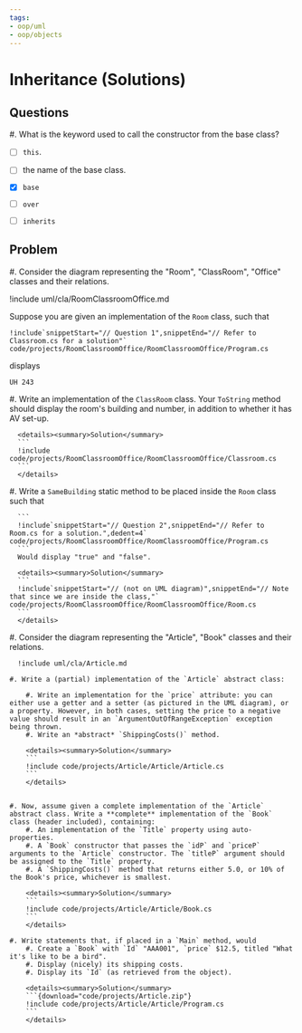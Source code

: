 ```yaml
---
tags:
- oop/uml
- oop/objects
---
```


# Inheritance (Solutions)

## Questions

#. What is the keyword used to call the constructor from the base class?

  - [ ] `this`.
  - [ ] the name of the base class.
  - [x] `base`
  - [ ] `over`
  - [ ] `inherits`


## Problem

#. Consider the diagram representing the "Room", "ClassRoom", "Office" classes and their relations.

  !include uml/cla/RoomClassroomOffice.md

  Suppose you are given an implementation of the `Room` class, such that 

  ```
  !include`snippetStart="// Question 1",snippetEnd="// Refer to Classroom.cs for a solution"` code/projects/RoomClassroomOffice/RoomClassroomOffice/Program.cs
  ```

  displays

  ```text
  UH 243
  ```

  #. Write an implementation of the `ClassRoom` class. Your `ToString` method should display the room's building and number, in addition to whether it has AV set-up.

      <details><summary>Solution</summary>
      ```
      !include code/projects/RoomClassroomOffice/RoomClassroomOffice/Classroom.cs
      ```
      </details>

  #. Write a `SameBuilding` static method to be placed inside the `Room` class such that

      ```
      !include`snippetStart="// Question 2",snippetEnd="// Refer to Room.cs for a solution.",dedent=4` code/projects/RoomClassroomOffice/RoomClassroomOffice/Program.cs
      ```
      Would display "true" and "false".
      
      <details><summary>Solution</summary>
      ```
      !include`snippetStart="// (not on UML diagram)",snippetEnd="// Note that since we are inside the class,"` code/projects/RoomClassroomOffice/RoomClassroomOffice/Room.cs
      ```
      </details>

#. Consider the diagram representing the "Article", "Book" classes and their relations.

      !include uml/cla/Article.md

    #. Write a (partial) implementation of the `Article` abstract class:

        #. Write an implementation for the `price` attribute: you can either use a getter and a setter (as pictured in the UML diagram), or a property. However, in both cases, setting the price to a negative value should result in an `ArgumentOutOfRangeException` exception being thrown.
        #. Write an *abstract* `ShippingCosts()` method.

        <details><summary>Solution</summary>
        ```
        !include code/projects/Article/Article/Article.cs
        ```
        </details>

        
    #. Now, assume given a complete implementation of the `Article` abstract class. Write a **complete** implementation of the `Book` class (header included), containing:
        #. An implementation of the `Title` property using auto-properties.
        #. A `Book` constructor that passes the `idP` and `priceP` arguments to the `Article` constructor. The `titleP` argument should be assigned to the `Title` property.
        #. A `ShippingCosts()` method that returns either 5.0, or 10% of the Book's price, whichever is smallest.
    
        <details><summary>Solution</summary>
        ```
        !include code/projects/Article/Article/Book.cs
        ```
        </details>
    
    #. Write statements that, if placed in a `Main` method, would
        #. Create a `Book` with `Id` "AAA001", `price` $12.5, titled "What it's like to be a bird".
        #. Display (nicely) its shipping costs.
        #. Display its `Id` (as retrieved from the object).

        <details><summary>Solution</summary>
        ```{download="code/projects/Article.zip"}
        !include code/projects/Article/Article/Program.cs
        ```
        </details>

